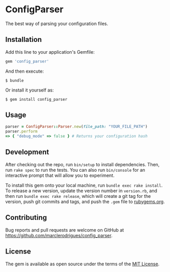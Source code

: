 # ConfigParser

The best way of parsing your configuration files.

## Installation

Add this line to your application's Gemfile:

```ruby
gem 'config_parser'
```

And then execute:

    $ bundle

Or install it yourself as:

    $ gem install config_parser

## Usage

```ruby
parser = ConfigParser::Parser.new(file_path: "YOUR_FILE_PATH")
parser.perform
=> { "debug_mode" => false } # Returns your configuration hash
```

## Development

After checking out the repo, run `bin/setup` to install dependencies. Then, run `rake spec` to run the tests. You can also run `bin/console` for an interactive prompt that will allow you to experiment.

To install this gem onto your local machine, run `bundle exec rake install`. To release a new version, update the version number in `version.rb`, and then run `bundle exec rake release`, which will create a git tag for the version, push git commits and tags, and push the `.gem` file to [rubygems.org](https://rubygems.org).

## Contributing

Bug reports and pull requests are welcome on GitHub at https://github.com/marclerodrigues/config_parser.

## License

The gem is available as open source under the terms of the [MIT License](https://opensource.org/licenses/MIT).
